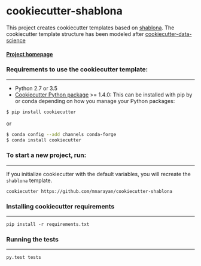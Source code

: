# cookiecutter-shablona

This project creates cookiecutter templates based on [shablona](https://github.com/uwescience/shablona). The cookiecutter template structure has been modeled after [cookiecutter-data-science](http://drivendata.github.io/cookiecutter-data-science/)


#### [Project homepage](https://github.com/mnarayan/cookiecutter-shablona/)


### Requirements to use the cookiecutter template:
-----------
 - Python 2.7 or 3.5
 - [Cookiecutter Python package](http://cookiecutter.readthedocs.org/en/latest/installation.html) >= 1.4.0: This can be installed with pip by or conda depending on how you manage your Python packages:

``` bash
$ pip install cookiecutter
```

or

``` bash
$ conda config --add channels conda-forge
$ conda install cookiecutter
```


### To start a new project, run:
------------
If you initialize cookiecutter with the default variables, you will recreate the `shablona` template.


    cookiecutter https://github.com/mnarayan/cookiecutter-shablona



### Installing cookiecutter requirements 
------------

    pip install -r requirements.txt

### Running the tests
------------

    py.test tests
